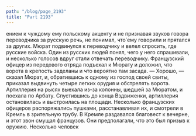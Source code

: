 ```yaml
---
path: "/blog/page_2193"
title: "Part 2193"
---
```


ением к чуждому ему польскому акценту и не признавая звуков говора переводчика за русскую речь, не понимал, что̀ ему говорили и прятался за других.
Мюрат подвинулся к переводчику и велел спросить, где русcкие войска. Один из русских людей понял, чего у него спрашивали, и несколько голосов вдруг стали отвечать переводчику. Французский офицер из передового отряда подъехал к Мюрату и доложил, что ворота в крепость заделаны и что вероятно там засада.
— Хорошо, — сказал Мюрат, и, обратившись к одному из господ своей свиты, приказал выдвинуть четыре легких орудия и обстрелять ворота.
Артиллерия на рысях выехала из-за колонны, шедшей за Мюратом, и поехала по Арбату. Спустившись до конца Вздвиженки, артиллерия остановилась и выстроилась на площади. Несколько французских офицеров распоряжались пушками, расстанавливая их, и смотрели в Кремль в зрительную трубу.
В Кремле раздавался благовест к вечерне, и этот звон смущал французов. Они предполагали, что это был призыв к оружию. Несколько человек 
